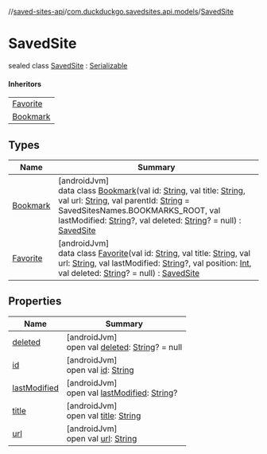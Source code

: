 //[saved-sites-api](../../../index.md)/[com.duckduckgo.savedsites.api.models](../index.md)/[SavedSite](index.md)

# SavedSite

sealed class [SavedSite](index.md) : [Serializable](https://developer.android.com/reference/kotlin/java/io/Serializable.html)

#### Inheritors

| |
|---|
| [Favorite](-favorite/index.md) |
| [Bookmark](-bookmark/index.md) |

## Types

| Name | Summary |
|---|---|
| [Bookmark](-bookmark/index.md) | [androidJvm]<br>data class [Bookmark](-bookmark/index.md)(val id: [String](https://kotlinlang.org/api/latest/jvm/stdlib/kotlin/-string/index.html), val title: [String](https://kotlinlang.org/api/latest/jvm/stdlib/kotlin/-string/index.html), val url: [String](https://kotlinlang.org/api/latest/jvm/stdlib/kotlin/-string/index.html), val parentId: [String](https://kotlinlang.org/api/latest/jvm/stdlib/kotlin/-string/index.html) = SavedSitesNames.BOOKMARKS_ROOT, val lastModified: [String](https://kotlinlang.org/api/latest/jvm/stdlib/kotlin/-string/index.html)?, val deleted: [String](https://kotlinlang.org/api/latest/jvm/stdlib/kotlin/-string/index.html)? = null) : [SavedSite](index.md) |
| [Favorite](-favorite/index.md) | [androidJvm]<br>data class [Favorite](-favorite/index.md)(val id: [String](https://kotlinlang.org/api/latest/jvm/stdlib/kotlin/-string/index.html), val title: [String](https://kotlinlang.org/api/latest/jvm/stdlib/kotlin/-string/index.html), val url: [String](https://kotlinlang.org/api/latest/jvm/stdlib/kotlin/-string/index.html), val lastModified: [String](https://kotlinlang.org/api/latest/jvm/stdlib/kotlin/-string/index.html)?, val position: [Int](https://kotlinlang.org/api/latest/jvm/stdlib/kotlin/-int/index.html), val deleted: [String](https://kotlinlang.org/api/latest/jvm/stdlib/kotlin/-string/index.html)? = null) : [SavedSite](index.md) |

## Properties

| Name | Summary |
|---|---|
| [deleted](deleted.md) | [androidJvm]<br>open val [deleted](deleted.md): [String](https://kotlinlang.org/api/latest/jvm/stdlib/kotlin/-string/index.html)? = null |
| [id](id.md) | [androidJvm]<br>open val [id](id.md): [String](https://kotlinlang.org/api/latest/jvm/stdlib/kotlin/-string/index.html) |
| [lastModified](last-modified.md) | [androidJvm]<br>open val [lastModified](last-modified.md): [String](https://kotlinlang.org/api/latest/jvm/stdlib/kotlin/-string/index.html)? |
| [title](title.md) | [androidJvm]<br>open val [title](title.md): [String](https://kotlinlang.org/api/latest/jvm/stdlib/kotlin/-string/index.html) |
| [url](url.md) | [androidJvm]<br>open val [url](url.md): [String](https://kotlinlang.org/api/latest/jvm/stdlib/kotlin/-string/index.html) |
